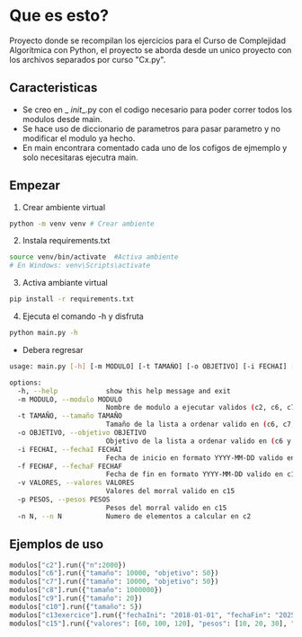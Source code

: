 # Que es esto?

Proyecto donde se recompilan los ejercicios para el Curso de Complejidad Algorítmica con Python, el proyecto se aborda desde un unico proyecto con los archivos separados por curso "Cx.py". 

## Caracteristicas

- Se creo en _ _init__.py con el codigo necesario para poder correr todos los modulos desde main.
- Se hace uso de diccionario de parametros para pasar parametro y no modificar el modulo ya hecho.
- En main encontrara comentado cada uno de los cofigos de ejmemplo y solo necesitaras ejecutra main.

## Empezar

1. Crear ambiente virtual

```sh
python -m venv venv # Crear ambiente
```

2. Instala requirements.txt 

```sh
source venv/bin/activate  #Activa ambiente
# En Windows: venv\Scripts\activate
```

3. Activa ambiante virtual 

```sh
pip install -r requirements.txt
```

4. Ejecuta el comando -h y disfruta

```sh
python main.py -h
```


- Debera regresar

```sh
usage: main.py [-h] [-m MODULO] [-t TAMAÑO] [-o OBJETIVO] [-i FECHAI] [-f FECHAF] [-v VALORES] [-p PESOS] [-n N]

options:
  -h, --help            show this help message and exit
  -m MODULO, --modulo MODULO
                        Nombre de modulo a ejecutar validos (c2, c6, c7, c8, c9, c10, c13exercice, c15)
  -t TAMAÑO, --tamaño TAMAÑO
                        Tamaño de la lista a ordenar valido en (c6, c7, c8, c9, c10, c15)
  -o OBJETIVO, --objetivo OBJETIVO
                        Objetivo de la lista a ordenar valido en (c6 y c7)
  -i FECHAI, --fechaI FECHAI
                        Fecha de inicio en formato YYYY-MM-DD valido en c13exercice
  -f FECHAF, --fechaF FECHAF
                        Fecha de fin en formato YYYY-MM-DD valido en c13exercice
  -v VALORES, --valores VALORES
                        Valores del morral valido en c15
  -p PESOS, --pesos PESOS
                        Pesos del morral valido en c15
  -n N, --n N           Numero de elementos a calcular en c2
```

## Ejemplos de uso

```python
modulos["c2"].run({"n":2000})
modulos["c6"].run({"tamaño": 10000, "objetivo": 50})
modulos["c7"].run({"tamaño": 10000, "objetivo": 50})
modulos["c8"].run({"tamaño": 1000000})
modulos["c9"].run({"tamaño": 20})
modulos["c10"].run({"tamaño": 5})
modulos["c13exercice"].run({"fechaIni": "2018-01-01", "fechaFin": "2025-05-06"})
modulos["c15"].run({"valores": [60, 100, 120], "pesos": [10, 20, 30], "tamaño": 50})
```